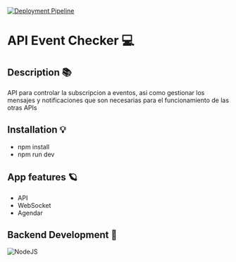 [![Deployment Pipeline](https://github.com/union-digital-cuba/api.event.checker/actions/workflows/pipeline.yml/badge.svg)](https://github.com/union-digital-cuba/api.event.checker/actions/workflows/pipeline.yml)

# API Event Checker 💻

## Description 📚

API para controlar la subscripcion a eventos, asi como gestionar los mensajes y notificaciones que son necesarias para el funcionamiento de las otras APIs

## Installation 💡

- npm install
- npm run dev

## App features 🪐

- API
- WebSocket
- Agendar

## Backend Development 🌚

![NodeJS](https://img.shields.io/badge/node.js-6DA55F?style=for-the-badge&logo=node.js&logoColor=white)

